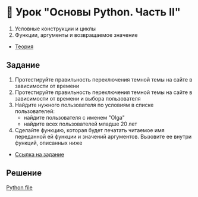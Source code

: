 # 📁 Урок "Основы Python. Часть II"

1. Условные конструкции и циклы
2. Функции, аргументы и возвращаемое значение

- [Теория](https://github.com/tacitcoast/QA-Guru/tree/main/Python_part_2/theory)

## Задание

1. Протестируйте правильность переключения темной темы на сайте в зависимости от времени
2. Протестируйте правильность переключения темной темы на сайте в зависимости от времени и выбора пользователя
3. Найдите нужного пользователя по условиям в списке пользователей:
   - найдите пользователя с именем "Olga"
   - найдите всех пользователей младше 20 лет
4. Сделайте функцию, которая будет печатать читаемое имя переданной ей функции и значений аргументов. Вызовите ее внутри функций, описанных ниже

- [Ссылка на задание](https://github.com/qa-guru/qa_guru_python_6_6/blob/main/homework.py)

## Решение
[Python file](https://github.com/tacitcoast/QA-Guru/blob/main/Python_part_2/homework.py)

